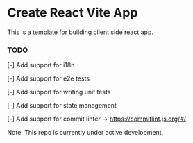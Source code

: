 # Create React Vite App

This is a template for building client side react app.

### TODO

[-] Add support for i18n

[-] Add support for e2e tests

[-] Add support for writing unit tests

[-] Add support for state management

[-] Add support for commit linter -> https://commitlint.js.org/#/

Note: This repo is currently under active development.
